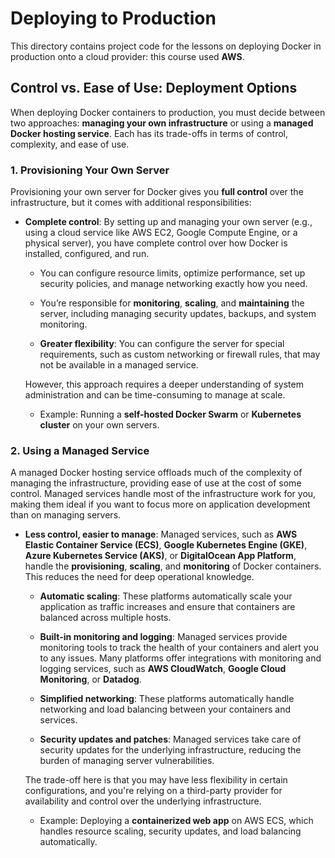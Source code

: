 # Deploying to Production

This directory contains project code for the lessons on deploying Docker in
production onto a cloud provider: this course used **AWS**.

## Control vs. Ease of Use: Deployment Options

When deploying Docker containers to production, you must decide between two approaches: **managing your own
infrastructure** or using a **managed Docker hosting service**. Each has its trade-offs in terms of control, complexity,
and ease of use.

### 1. Provisioning Your Own Server

Provisioning your own server for Docker gives you **full control** over the infrastructure, but it comes with additional
responsibilities:

- **Complete control**: By setting up and managing your own server (e.g., using a cloud service like AWS EC2, Google
  Compute Engine, or a physical server), you have complete control over how Docker is installed, configured, and run.

  - You can configure resource limits, optimize performance, set up security policies, and manage networking exactly
    how you need.

  - You’re responsible for **monitoring**, **scaling**, and **maintaining** the server, including managing security
    updates, backups, and system monitoring.

  - **Greater flexibility**: You can configure the server for special requirements, such as custom networking or
    firewall rules, that may not be available in a managed service.

  However, this approach requires a deeper understanding of system administration and can be time-consuming to manage at
  scale.

  - Example: Running a **self-hosted Docker Swarm** or **Kubernetes cluster** on your own servers.

### 2. Using a Managed Service

A managed Docker hosting service offloads much of the complexity of managing the infrastructure, providing ease of use
at the cost of some control. Managed services handle most of the infrastructure work for you, making them ideal if you
want to focus more on application development than on managing servers.

- **Less control, easier to manage**: Managed services, such as **AWS Elastic Container Service (ECS)**, **Google
  Kubernetes Engine (GKE)**, **Azure Kubernetes Service (AKS)**, or **DigitalOcean App Platform**, handle the
  **provisioning**, **scaling**, and **monitoring** of Docker containers. This reduces the need for deep operational
  knowledge.

  - **Automatic scaling**: These platforms automatically scale your application as traffic increases and ensure that
    containers are balanced across multiple hosts.

  - **Built-in monitoring and logging**: Managed services provide monitoring tools to track the health of your
    containers and alert you to any issues. Many platforms offer integrations with monitoring and logging services,
    such as **AWS CloudWatch**, **Google Cloud Monitoring**, or **Datadog**.

  - **Simplified networking**: These platforms automatically handle networking and load balancing between your
    containers and services.

  - **Security updates and patches**: Managed services take care of security updates for the underlying
    infrastructure, reducing the burden of managing server vulnerabilities.

  The trade-off here is that you may have less flexibility in certain configurations, and you're relying on a
  third-party provider for availability and control over the underlying infrastructure.

  - Example: Deploying a **containerized web app** on AWS ECS, which handles resource scaling, security updates, and
    load balancing automatically.
